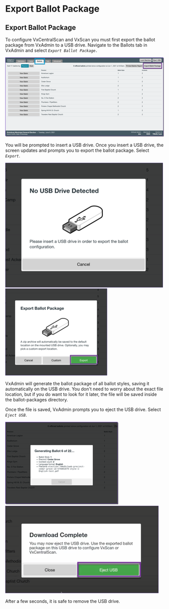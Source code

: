 # Export Ballot Package

## Export Ballot Package

To configure VxCentralScan and VxScan you must first export the ballot package from VxAdmin to a USB drive. Navigate to the Ballots tab in VxAdmin and select _`Export Ballot Package.`_

![Export Ballot Package](<../.gitbook/assets/image (164).png>)

You will be prompted to insert a USB drive. Once you insert a USB drive, the screen updates and prompts you to export the ballot package. Select _`Export`_.

![No USB drive detected](<../.gitbook/assets/no usb drive detected.png>) ![Export ballot package](<../.gitbook/assets/export ballot package.png>)

VxAdmin will generate the ballot package of all ballot styles, saving it automatically on the USB drive. You don't need to worry about the exact file location, but if you do want to look for it later, the file will be saved inside the ballot-packages directory.

Once the file is saved, VxAdmin prompts you to eject the USB drive. Select _`Eject USB`_.

![Generating ballots](<../.gitbook/assets/generating ballot styles.png>) ![Download complete - eject USB](<../.gitbook/assets/download complete.png>)

After a few seconds, it is safe to remove the USB drive.

